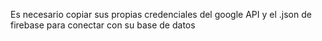 Es necesario copiar sus propias credenciales del google API y el .json de firebase para conectar con su base de datos
